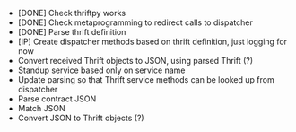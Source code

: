 - [DONE] Check thriftpy works
- [DONE] Check metaprogramming to redirect calls to dispatcher
- [DONE] Parse thrift definition
- [IP] Create dispatcher methods based on thrift definition, just logging for now
- Convert received Thrift objects to JSON, using parsed Thrift (?)
- Standup service based only on service name
- Update parsing so that Thrift service methods can be looked up from dispatcher
- Parse contract JSON
- Match JSON
- Convert JSON to Thrift objects (?)
